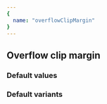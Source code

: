 ```yaml
---
{
  name: "overflowClipMargin"
}
---
```


## Overflow clip margin

### Default values
<!-- defaults.values.start -->

<!-- defaults.values.end -->


### Default variants
<!-- defaults.variants.start -->

<!-- defaults.variants.end -->
